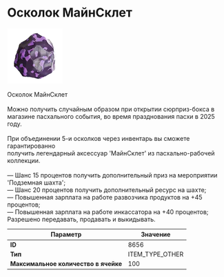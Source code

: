 # Осколок МайнСклет

![Item Image](../img/8656.webp?raw=true)

Осколок МайнСклет<br><br>Можно получить случайным образом при открытии сюрприз-бокса в<br>магазине пасхального события, во время празднования пасхи в 2025 году.<br><br>При объединении 5-и осколков через инвентарь вы сможете гарантированно<br>получить легендарный аксессуар 'МайнСклет' из пасхально-рабочей коллекции.<br><br>— Шанс 15 процентов получить дополнительный приз на мероприятии 'Подземная шахта';<br>— Шанс 20 процентов получить дополнительный ресурс на шахте;<br>— Повышенная зарплата на работе развозчика продуктов на +45 процентов;<br>— Повышенная зарплата на работе инкассатора на +40 процентов;<br>Разрешено передавать, продавать и выкидывать.


| Параметр | Значение |
|----------|----------|
| **ID** | 8656 |
| **Тип** | ITEM_TYPE_OTHER |
| **Максимальное количество в ячейке** | 100 |

